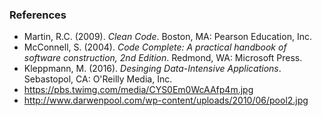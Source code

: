 ### References

- Martin, R.C. (2009). *Clean Code*. Boston, MA: Pearson Education, Inc.
- McConnell, S. (2004). *Code Complete: A practical handbook of software construction, 2nd Edition*. Redmond, WA: Microsoft Press.
- Kleppmann, M. (2016). *Desinging Data-Intensive Applications*. Sebastopol, CA: O'Reilly Media, Inc.
- https://pbs.twimg.com/media/CYS0Em0WcAAfp4m.jpg
- http://www.darwenpool.com/wp-content/uploads/2010/06/pool2.jpg
